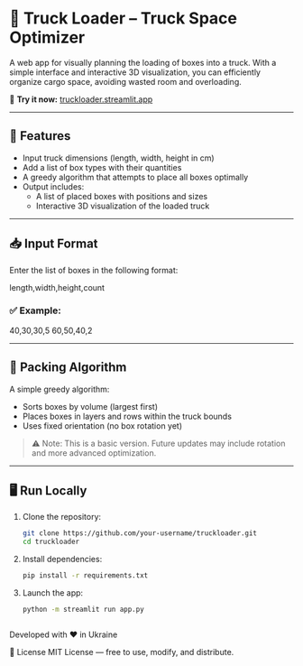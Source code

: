 # 🚛 Truck Loader – Truck Space Optimizer

A web app for visually planning the loading of boxes into a truck. With a simple interface and interactive 3D visualization, you can efficiently organize cargo space, avoiding wasted room and overloading.

🔗 **Try it now:** [truckloader.streamlit.app](https://truckloader.streamlit.app/)

---

## 🔧 Features

- Input truck dimensions (length, width, height in cm)
- Add a list of box types with their quantities
- A greedy algorithm that attempts to place all boxes optimally
- Output includes:
  - A list of placed boxes with positions and sizes
  - Interactive 3D visualization of the loaded truck

---

## 📥 Input Format

Enter the list of boxes in the following format:

length,width,height,count

### ✅ Example:
40,30,30,5 60,50,40,2


---

## 🧠 Packing Algorithm

A simple greedy algorithm:
- Sorts boxes by volume (largest first)
- Places boxes in layers and rows within the truck bounds
- Uses fixed orientation (no box rotation yet)

> ⚠️ Note: This is a basic version. Future updates may include rotation and more advanced optimization.

---

## 🖥️ Run Locally

1. Clone the repository:
   ```bash
   git clone https://github.com/your-username/truckloader.git
   cd truckloader

2. Install dependencies:
    ```bash
    pip install -r requirements.txt

3. Launch the app:
    ```bash
    python -m streamlit run app.py



Developed with ❤️ in Ukraine


📄 License
MIT License — free to use, modify, and distribute.
